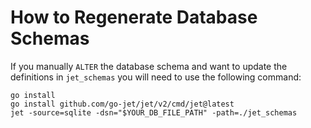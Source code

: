 # How to Regenerate Database Schemas

If you manually `ALTER` the database schema and want to update the definitions in `jet_schemas` you will need to use the following command:

```shell
go install
go install github.com/go-jet/jet/v2/cmd/jet@latest
jet -source=sqlite -dsn="$YOUR_DB_FILE_PATH" -path=./jet_schemas
```

